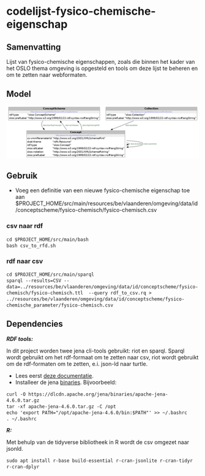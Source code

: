 # codelijst-fysico-chemische-eigenschap

## Samenvatting
Lijst van fysico-chemische eigenschappen, zoals die binnen het kader van het OSLO thema omgeving is opgesteld en tools om deze lijst te beheren en om te zetten naar webformaten.


## Model
![Model](src/main/documentation/model.png)
## Gebruik

- Voeg een definitie van een nieuwe fysico-chemische eigenschap toe aan $PROJECT_HOME/src/main/resources/be/vlaanderen/omgeving/data/id/conceptscheme/fysico-chemisch/fysico-chemisch.csv

### csv naar rdf
```
cd $PROJECT_HOME/src/main/bash
bash csv_to_rfd.sh
```
### rdf naar csv
```
cd $PROJECT_HOME/src/main/sparql
sparql --results=CSV --data=../resources/be/vlaanderen/omgeving/data/id/conceptscheme/fysico-chemisch/fysico-chemisch.ttl  --query rdf_to_csv.rq > ../resources/be/vlaanderen/omgeving/data/id/conceptscheme/fysico-chemische_parameter/fysico-chemisch.csv
```

## Dependencies

**_RDF tools:_**

In dit project worden twee jena cli-tools gebruikt: riot en sparql.
Sparql wordt gebruikt om het rdf-formaat om te zetten naar csv, riot wordt gebruikt om de rdf-formaten om te zetten, e.i. json-ld naar turtle.
- Lees eerst [deze documentatie](https://jena.apache.org/documentation/tools/index.html).
- Installeer de jena [binaries](https://dlcdn.apache.org/jena/binaries/).
Bijvoorbeeld:
```
curl -O https://dlcdn.apache.org/jena/binaries/apache-jena-4.6.0.tar.gz
tar -xf apache-jena-4.6.0.tar.gz -C /opt
echo 'export PATH="/opt/apache-jena-4.6.0/bin:$PATH"' >> ~/.bashrc
. ~/.bashrc
```

**_R:_**

Met behulp van de tidyverse bibliotheek in R wordt de csv omgezet naar jsonld.
```
sudo apt install r-base build-essential r-cran-jsonlite r-cran-tidyr r-cran-dplyr
```

